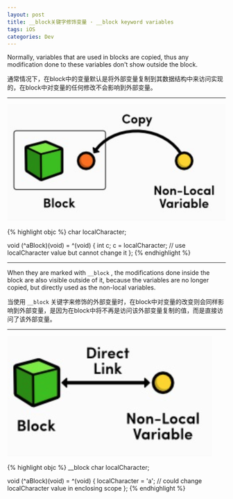 ```yaml
---
layout: post
title: __block关键字修饰变量 · __block keyword variables
tags: iOS
categories: Dev
---
```


Normally, variables that are used in blocks are copied, thus any modification done to these variables don't show outside the block. 

通常情况下，在block中的变量默认是将外部变量复制到其数据结构中来访问实现的，在block中对变量的任何修改不会影响到外部变量。

---

![block](/images/block/block2.png)


{% highlight objc %}
char localCharacter;

void (^aBlock)(void) = ^(void) {
    int c;
    c = localCharacter; // use localCharacter value but cannot change it
};
{% endhighlight %}

---

When they are marked with `__block` , the modifications done inside the block are also visible outside of it, because the variables are no longer copied, but directly used as the non-local variables.

当使用 `__block` 关键字来修饰的外部变量时，在block中对变量的改变则会同样影响到外部变量，是因为在block中将不再是访问该外部变量复制的值，而是直接访问了该外部变量。

---

![block](/images/block/block1.png)

{% highlight objc %}
__block char localCharacter;

void (^aBlock)(void) = ^(void) {
    localCharacter = 'a'; // could change localCharacter value in enclosing scope
};
{% endhighlight %}